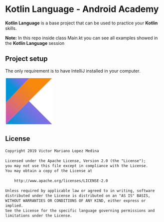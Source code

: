 # Kotlin Language - Android Academy

**Kotlin Language** is a base project that can be used to practice your **Kotlin** skills.

**Note:** In this repo inside class Main.kt you can see all examples showed in the **Kotlin Language** session

## Project setup

The only requirement is to have IntelliJ installed in your computer.

![Alt text](https://github.com/victorwizeline/Kotlin/blob/master/Kotlin.png?raw=true "Kotlin Logo")
## License

    Copyright 2019 Victor Mariano Lopez Medina

    Licensed under the Apache License, Version 2.0 (the "License");
    you may not use this file except in compliance with the License.
    You may obtain a copy of the License at

        http://www.apache.org/licenses/LICENSE-2.0

    Unless required by applicable law or agreed to in writing, software
    distributed under the License is distributed on an "AS IS" BASIS,
    WITHOUT WARRANTIES OR CONDITIONS OF ANY KIND, either express or implied.
    See the License for the specific language governing permissions and
    limitations under the License.